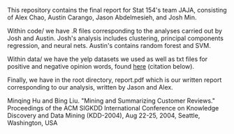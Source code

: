 This repository contains the final report for Stat 154's team JAJA, consisting of Alex Chao, Austin Carango, Jason Abdelmesieh, 
and Josh Min. 

Within code/ we have .R files corresponding to the analyses carried out by Josh and Austin. Josh's analysis
includes clustering, principal components regression, and neural nets. Austin's contains random forest and SVM. 

Within data/ we have the yelp datasets we used as well as txt files for positive and negative opinion words, found [here](https://www.cs.uic.edu/~liub/FBS/sentiment-analysis.html)
(citation below). 

Finally, we have in the root directory, report.pdf which is our written report corresponding to our analysis, written by Jason and Alex. 

Minqing Hu and Bing Liu. "Mining and Summarizing Customer Reviews." 
       Proceedings of the ACM SIGKDD International Conference on Knowledge 
       Discovery and Data Mining (KDD-2004), Aug 22-25, 2004, Seattle, 
       Washington, USA 
